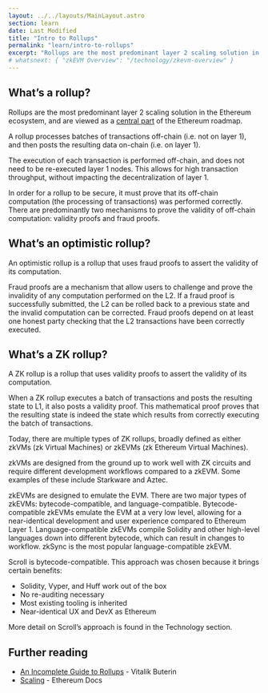 ```yaml
---
layout: ../../layouts/MainLayout.astro
section: learn
date: Last Modified
title: "Intro to Rollups"
permalink: "learn/intro-to-rollups"
excerpt: "Rollups are the most predominant layer 2 scaling solution in the Ethereum ecosystem."
# whatsnext: { "zkEVM Overview": "/technology/zkevm-overview" }
---
```


## What’s a rollup?

Rollups are the most predominant layer 2 scaling solution in the Ethereum ecosystem, and are viewed as a [central part](https://ethereum-magicians.org/t/a-rollup-centric-ethereum-roadmap/4698) of the Ethereum roadmap.

A rollup processes batches of transactions off-chain (i.e. not on layer 1), and then posts the resulting data on-chain (i.e. on layer 1).

The execution of each transaction is performed off-chain, and does not need to be re-executed layer 1 nodes. This allows for high transaction throughput, without impacting the decentralization of layer 1.

In order for a rollup to be secure, it must prove that its off-chain computation (the processing of transactions) was performed correctly. There are predominantly two mechanisms to prove the validity of off-chain computation: validity proofs and fraud proofs.

## What’s an optimistic rollup?

An optimistic rollup is a rollup that uses fraud proofs to assert the validity of its computation.

Fraud proofs are a mechanism that allow users to challenge and prove the invalidity of any computation performed on the L2. If a fraud proof is successfully submitted, the L2 can be rolled back to a previous state and the invalid computation can be corrected. Fraud proofs depend on at least one honest party checking that the L2 transactions have been correctly executed.

## What’s a ZK rollup?

A ZK rollup is a rollup that uses validity proofs to assert the validity of its computation.

When a ZK rollup executes a batch of transactions and posts the resulting state to L1, it also posts a validity proof. This mathematical proof proves that the resulting state is indeed the state which results from correctly executing the batch of transactions.

Today, there are multiple types of ZK rollups, broadly defined as either zkVMs (zk Virtual Machines) or zkEVMs (zk Ethereum Virtual Machines).

zkVMs are designed from the ground up to work well with ZK circuits and require different development workflows compared to a zkEVM. Some examples of these include Starkware and Aztec.

zkEVMs are designed to emulate the EVM. There are two major types of zkEVMs: bytecode-compatible, and language-compatible. Bytecode-compatible zkEVMs emulate the EVM at a very low level, allowing for a near-identical development and user experience compared to Ethereum Layer 1. Language-compatible zkEVMs compile Solidity and other high-level languages down into different bytecode, which can result in changes to workflow. zkSync is the most popular language-compatible zkEVM.

Scroll is bytecode-compatible. This approach was chosen because it brings certain benefits:

- Solidity, Vyper, and Huff work out of the box
- No re-auditing necessary
- Most existing tooling is inherited
- Near-identical UX and DevX as Ethereum

More detail on Scroll’s approach is found in the Technology section.

## Further reading

- [An Incomplete Guide to Rollups](https://vitalik.ca/general/2021/01/05/rollup.html) - Vitalik Buterin
- [Scaling](https://ethereum.org/en/developers/docs/scaling/) - Ethereum Docs
